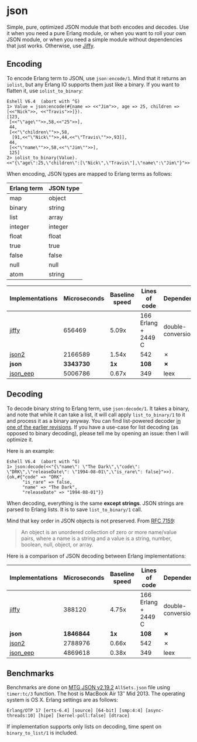 json
====

Simple, pure, optimized JSON module that both encodes and decodes.
Use it when you need a pure Erlang module, or when you want to roll your own JSON module,
or when you need a simple module without dependencies that just works. Otherwise, use [Jiffy][].

Encoding
--------

To encode Erlang term to JSON, use `json:encode/1`. Mind that it returns
an `iolist`, but any Erlang IO supports them just like a binary. If you
want to flatten it, use `iolist_to_binary`:

```
Eshell V6.4  (abort with ^G)
1> Value = json:encode(#{name => <<"Jim">>, age => 25, children => [<<"Nick">>, <<"Travis">>]}).
[123,
 [<<"\"age\"">>,58,<<"25">>],
 44,
 [<<"\"children\"">>,58,
  [91,<<"\"Nick\"">>,44,<<"\"Travis\"">>,93]],
 44,
 [<<"\"name\"">>,58,<<"\"Jim\"">>],
 125]
2> iolist_to_binary(Value).
<<"{\"age\":25,\"children\":[\"Nick\",\"Travis\"],\"name\":\"Jim\"}">>
```

When encoding, JSON types are mapped to Erlang terms as follows:

Erlang term | JSON type
------------|----------
map         | object
binary      | string
list        | array
integer     | integer
float       | float
true        | true
false       | false
null        | null
atom        | string

Implementations | Microseconds | Baseline speed | Lines of code              | Dependencies      | Pure?
----------------|--------------|----------------|----------------------------|-------------------|------
[jiffy][]       | 656469       | 5.09x          | 166 Erlang + 2449 C        | double-conversion | ✗
[json2][]       | 2166589      | 1.54x          | 542                        | ✗                 | ✓
**json**        | **3343730**  | **1x**         | **108**                    | **✗**             | **✓**
[json_eep][]    | 5006786      | 0.67x          | 349                        | leex              | ✓

Decoding
--------

To decode binary string to Erlang term, use `json:decode/1`. It takes a binary, and note that while
it can take a list, it will call apply `list_to_binary/1` to it and process it as a binary anyway.
You can find list-powered decoder [in one of the earlier revisions][decode-list]. If you have a use-case for
list decoding (as opposed to binary decoding), please tell me by opening an issue: then I will optimize it.

[decode-list]: https://github.com/yegortimoschenko/json/blob/3bdc3e7b7bb285ca3405bdcd86bb203e8eb93a1f/src/json.erl

Here is an example: 

```
Eshell V6.4  (abort with ^G)
1> json:decode(<<"{\"name\": \"The Dark\",\"code\": \"DRK\",\"releaseDate\": \"1994-08-01\",\"is_rare\": false}">>).
{ok,#{"code" => "DRK",
      "is_rare" => false,
      "name" => "The Dark",
      "releaseDate" => "1994-08-01"}}
```

When decoding, everything is the same **except strings**. JSON strings are parsed to Erlang lists.
It is to save `list_to_binary/1` call.

Mind that key order in JSON objects is not preserved. From [RFC 7159](http://www.rfc-editor.org/rfc/rfc7159.txt):

> An object is an unordered collection of zero or more name/value pairs,
> where a name is a string and a value is a string, number, boolean, null, object, or array.

Here is a comparison of JSON decoding between Erlang implementations:

Implementations | Microseconds | Baseline speed | Lines of code              | Dependencies      | Pure?
----------------|--------------|----------------|----------------------------|-------------------|------
[jiffy][]       | 388120       | 4.75x          | 166 Erlang + 2449 C        | double-conversion | ✗
**json**        | **1846844**  | **1x**         | **108**                    | **✗**             | **✓**
[json2][]       | 2788976      | 0.66x          | 542                        | ✗                 | ✓
[json_eep][]    | 4869618      | 0.38x          | 349                        | leex              | ✓

[Jiffy]: https://github.com/davisp/jiffy
[json2]: https://github.com/klacke/yaws/blob/master/src/json2.erl
[json_eep]: https://github.com/jchris/erlang-json-eep-parser

Benchmarks
----------

Benchmarks are done on [MTG JSON v2.19.2](http://mtgjson.com) `AllSets.json` file
using `timer:tc/3` function. The host is MacBook Air 13″ Mid 2013. The operating system is OS X.
Erlang settings are as follows:

```
Erlang/OTP 17 [erts-6.4] [source] [64-bit] [smp:4:4] [async-threads:10] [hipe] [kernel-poll:false] [dtrace]
```

If implementation supports only lists on decoding, time spent on `binary_to_list/1` is included.
